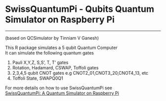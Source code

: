 # SwissQuantumPi - Qubits Quantum Simulator on Raspberry Pi
<hr>
(based on QCSimulator by Tinniam V Ganesh) <br>

This R package simulates a 5 qubit Quantum Computer <br>
It can simulate the following  quantum gates

1. Pauli X,Y,Z, S,S’, T, T’ gates <br>
2. Rotation, Hadamard, CSWAP, Toffoli gates <br>
3. 2,3,4,5 qubit CNOT gates e.g CNOT2_01,CNOT3_20,CNOT4_13, etc <br>
4. Toffoli State, SWAPQ0Q1

For more details on how to use SwissQuantumPi see <br>
[SwissQuantumPi: A Quantum Simulator on Raspberry Pi](http://www.swissquantumhub.com/swissquantumpi-a-quantum-simulator-on-raspberry-pi/)
